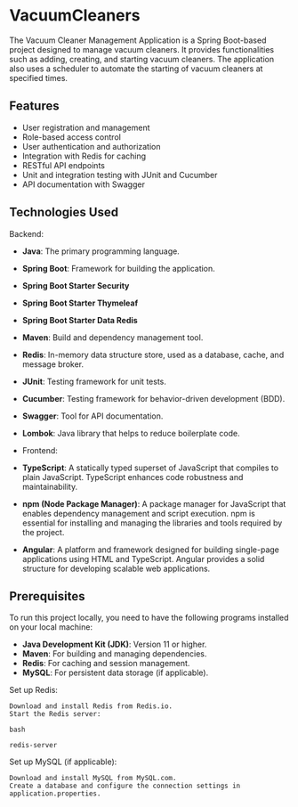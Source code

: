 # VacuumCleaners



The Vacuum Cleaner Management Application is a Spring Boot-based project designed to manage vacuum cleaners. It provides functionalities such as adding, creating, and starting vacuum cleaners. The application also uses a scheduler to automate the starting of vacuum cleaners at specified times. 

## Features
- User registration and management
- Role-based access control
- User authentication and authorization
- Integration with Redis for caching
- RESTful API endpoints
- Unit and integration testing with JUnit and Cucumber
- API documentation with Swagger

## Technologies Used
Backend:
- **Java**: The primary programming language.
- **Spring Boot**: Framework for building the application.
- **Spring Boot Starter Security**
- **Spring Boot Starter Thymeleaf**
- **Spring Boot Starter Data Redis**
- **Maven**: Build and dependency management tool.
- **Redis**: In-memory data structure store, used as a database, cache, and message broker.
- **JUnit**: Testing framework for unit tests.
- **Cucumber**: Testing framework for behavior-driven development (BDD).
- **Swagger**: Tool for API documentation.
- **Lombok**: Java library that helps to reduce boilerplate code.

- Frontend:
- **TypeScript**: A statically typed superset of JavaScript that compiles to plain JavaScript. TypeScript enhances code robustness and maintainability.
- **npm (Node Package Manager)**: A package manager for JavaScript that enables dependency management and script execution. npm is essential for installing and managing the libraries and tools required by the project.
- **Angular**: A platform and framework designed for building single-page applications using HTML and TypeScript. Angular provides a solid structure for developing scalable web applications.

## Prerequisites
To run this project locally, you need to have the following programs installed on your local machine:
- **Java Development Kit (JDK)**: Version 11 or higher.
- **Maven**: For building and managing dependencies.
- **Redis**: For caching and session management.
- **MySQL**: For persistent data storage (if applicable).

Set up Redis:

    Download and install Redis from Redis.io.
    Start the Redis server:

    bash

    redis-server

Set up MySQL (if applicable):

    Download and install MySQL from MySQL.com.
    Create a database and configure the connection settings in application.properties.
